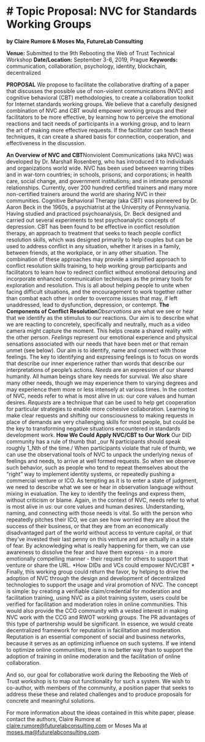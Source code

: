 # # Topic Proposal: NVC for Standards Working Groups

**by  Claire Rumore  & Moses Ma, FutureLab Consulting**

**Venue:** Submitted to the 9th Rebooting the Web of Trust Technical Workshop
**Date/Location:** September 3-6, 2019, Prague
**Keywords:** communication, collaboration, psychology, identity, blockchain, decentralized

**PROPOSAL**
We propose to facilitate the collaborative drafting of a paper that discusses the possible use of non-violent communications (NVC) and cognitive behavioral (CBT) methodologies, to create a collaboration toolkit for Internet standards working groups. We believe that a carefully designed combination of NVC and CBT would empower working groups and their facilitators to be more effective, by learning how to perceive the emotional reactions and tacit needs of participants in a working group, and to learn the art of making more effective requests. If the facilitator can teach these techniques, it can create a shared basis for connection, cooperation, and effectiveness in the discussion.

**An Overview of NVC and CBT**Nonviolent Communications (aka NVC) was developed by Dr. Marshall Rosenberg, who has introduced it to individuals and organizations world wide. NVC has been used between warring tribes and in war-torn countries; in schools, prisons, and corporations; in health care, social change, and government institutions; and in intimate personal relationships. Currently, over 200 hundred certified trainers and many more non-certified trainers around the world are sharing NVC in their communities.
Cognitive Behavioral Therapy (aka CBT) was pioneered by Dr. Aaron Beck in the 1960s, a psychiatrist at the University of Pennsylvania. Having studied and practiced psychoanalysis, Dr. Beck designed and carried out several experiments to test psychoanalytic concepts of depression. CBT has been found to be effective in conflict resolution therapy, an approach to treatment that seeks to teach people conflict resolution skills, which was designed primarily to help couples but can be used to address conflict in any situation, whether it arises in a family, between friends, at the workplace, or in any other situation.
The combination of these approaches may provide a simplified approach to conflict resolution skills training, to help working group participants and facilitators to learn how to redirect conflict without emotional detouring and incorporate enhanced communication techniques as the primary tools for exploration and resolution. This is all about helping people to unite when facing difficult situations, and the encouragement to work together rather than combat each other in order to overcome issues that may, if left unaddressed, lead to dysfunction, depression, or contempt.
**The Components of Conflict Resolution**_Observations_ are what we see or hear that we identify as the stimulus to our reactions. Our aim is to describe what we are reacting to concretely, specifically and neutrally, much as a video camera might capture the moment. This helps create a shared reality with the other person. 
_Feelings_ represent our emotional experience and physical sensations associated with our needs that have been met or that remain unmet (see below). Our aim is to identify, name and connect with those feelings. The key to identifying and expressing feelings is to focus on words that describe our inner experience rather than words that describe our interpretations of people’s actions.
_Needs_ are an expression of our shared humanity. All human beings share key needs for survival. We also share many other needs, though we may experience them to varying degrees and may experience them more or less intensely at various times. In the context of NVC, needs refer to what is most alive in us: our core values and human desires. 
_Requests_ are a technique that can be used to help get cooperation for particular strategies to enable more cohesive collaboration. Learning to make clear requests and shifting our consciousness to making requests in place of demands are very challenging skills for most people, but could be the key to transforming negative situations encountered in standards development work. 
**How We Could Apply NVC/CBT to Our Work**
Our DID community has a rule of thumb that _our N participants should speak roughly 1_Nth of the time./ When participants violate that rule of thumb, we can use the observational tools of NVC to unpack the underlying nexus of feelings and needs, to arrive at well formed requests.
So when we observe such behavior, such as people who tend to repeat themselves about the “right” way to implement identity systems, or repeatedly pushing a commercial venture or ICO. As tempting as it is to enter a state of judgment, we need to describe what we see or hear in observation language without mixing in evaluation. The key to identify the feelings and express them, without criticism or blame. 
Again, in the context of NVC, needs refer to what is most alive in us: our core values and human desires. Understanding, naming, and connecting with those needs is vital. So with the person who repeatedly pitches their ICO, we can see how worried they are about the success of their business, or that they are from an economically disadvantaged part of the world without access to venture capital, or that they’ve invested their last penny on this venture and are actually in a state of fear. By acknowledging what is really happening for them, we can use awareness to dissolve the fear and have them express - in a more emotionally compelling manner - their request for others to support that venture or share the URL. 
*How DIDs and VCs could empower NVC/CBT *
Finally, this working group could return the favor, by helping to drive the adoption of NVC through the design and development of decentralized technologies to support the usage and viral promotion of NVC. The concept is simple: by creating a verifiable claim/credential for moderation and facilitation training, using NVC as a pilot training system, users could be verified for facilitation and moderation roles in online communities. This would also provide the CCG community with a vested interest in making NVC work with the CCG and RWOT working groups. The PR advantages of this type of partnership would be significant.
In essence, we would create decentralized framework for reputation in facilitation and moderation. Reputation is an essential component of social and business networks, because it serves as an optimizing influence on such systems. If we intend to optimize online communities, there is no better way than to support the adoption of training in online moderation and the facilitation of online collaboration. 

And so, our goal for collaborative work during the Rebooting the Web of Trust workshop is to map out functionality for such a system.  We wish to co-author, with members of the community, a position paper that seeks to address these these and related challenges and to produce proposals for concrete and meaningful solutions. 


For more information about the ideas contained in this white paper, please contact the authors, Claire Rumore at claire.rumore@futurelabconsulting.com or Moses Ma at moses.ma@futurelabconsulting.com.

